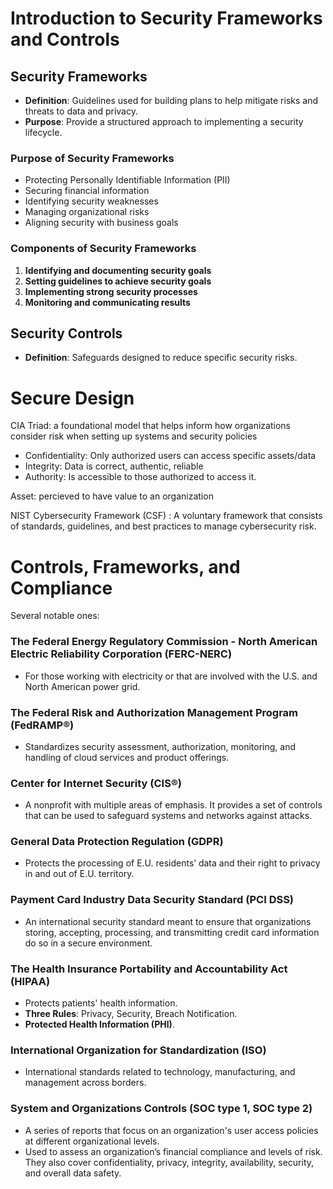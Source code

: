 # Introduction to Security Frameworks and Controls

## Security Frameworks
- **Definition**: Guidelines used for building plans to help mitigate risks and threats to data and privacy.
- **Purpose**: Provide a structured approach to implementing a security lifecycle.

### Purpose of Security Frameworks
- Protecting Personally Identifiable Information (PII)
- Securing financial information
- Identifying security weaknesses
- Managing organizational risks
- Aligning security with business goals

### Components of Security Frameworks
1. **Identifying and documenting security goals**
2. **Setting guidelines to achieve security goals**
3. **Implementing strong security processes**
4. **Monitoring and communicating results**

## Security Controls
- **Definition**: Safeguards designed to reduce specific security risks.

# Secure Design

CIA Triad: a foundational model that helps inform how organizations consider risk when setting up  systems and security policies
- Confidentiality: Only authorized users can access specific assets/data
- Integrity: Data is correct, authentic, reliable
- Authority: Is accessible to those authorized to access it.

Asset: percieved to have value to an organization
  
NIST Cybersecurity Framework (CSF) : A voluntary framework that consists of standards, guidelines, and best practices to manage cybersecurity risk.

# Controls, Frameworks, and Compliance

Several notable ones:

### The Federal Energy Regulatory Commission - North American Electric Reliability Corporation (FERC-NERC)
- For those working with electricity or that are involved with the U.S. and North American power grid.

### The Federal Risk and Authorization Management Program (FedRAMP®)
- Standardizes security assessment, authorization, monitoring, and handling of cloud services and product offerings.

### Center for Internet Security (CIS®)
- A nonprofit with multiple areas of emphasis. It provides a set of controls that can be used to safeguard systems and networks against attacks.

### General Data Protection Regulation (GDPR)
- Protects the processing of E.U. residents’ data and their right to privacy in and out of E.U. territory.

### Payment Card Industry Data Security Standard (PCI DSS)
- An international security standard meant to ensure that organizations storing, accepting, processing, and transmitting credit card information do so in a secure environment.

### The Health Insurance Portability and Accountability Act (HIPAA)
- Protects patients' health information.
- **Three Rules**: Privacy, Security, Breach Notification.
- **Protected Health Information (PHI)**.

### International Organization for Standardization (ISO)
- International standards related to technology, manufacturing, and management across borders.

### System and Organizations Controls (SOC type 1, SOC type 2)
- A series of reports that focus on an organization's user access policies at different organizational levels.
- Used to assess an organization’s financial compliance and levels of risk. They also cover confidentiality, privacy, integrity, availability, security, and overall data safety.
